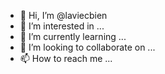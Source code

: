 - 👋 Hi, I’m @laviecbien
- 👀 I’m interested in ...
- 🌱 I’m currently learning ...
- 💞️ I’m looking to collaborate on ...
- 📫 How to reach me ...

<!---
laviecbien/laviecbien is a ✨ special ✨ repository because its `README.md` (this file) appears on your GitHub profile.
You can click the Preview link to take a look at your changes.
--->
